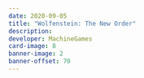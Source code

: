 ```yaml
---
date: 2020-09-05
title: "Wolfenstein: The New Order"
description:
developer: MachineGames
card-image: 8
banner-image: 2
banner-offset: 70
---
```


